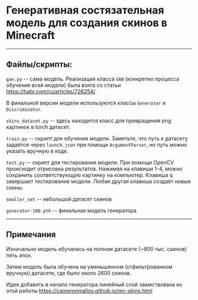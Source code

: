 # Генеративная состязательная модель для создания скинов в Minecraft

---

## Файлы/скрипты:

```gan.py``` -- сама модель. Реализация класса ```GAN``` (конкретно процесса обучения всей модели) была взята со статьи https://habr.com/ru/articles/726254/

В финальной версии модели используются классы ```Generator``` и ```Discriminator```.

```skins_dataset.py``` -- здесь находится класс для превращения png картинок в torch датасет.

```train.py``` -- скрипт для обучения модели. Заметьте, что путь к датасету задаётся через ```launch.json``` при помощи ```ArgumentParser```, но путь можно указать вручную в коде.

```test.py``` -- скрипт для тестирования модели. При помощи OpenCV происходит отрисовка результатов. Нажимая на клавиши 1-4, можно сохранить соответствующую картинку на компьютер. Клавиша q завершает тестирование модели. Любая другая клавиша создаёт новые скины.

```smaller_set``` -- небольшой датасет скинов

```generator-100.pth``` -- финальная модель генератора

---

## Примечания

Изначально модель обучалась на полном датасете (~900 тыс. скинов) пять эпох.

Затем модель была обучена на уменьшенном (отфильтрованном вручную) датасете, где было около 2600 скинов.

Идея добавить в начало генератора линейный слой заимствована из этой работы https://cameronmalloy.github.io/mc-skins.html

